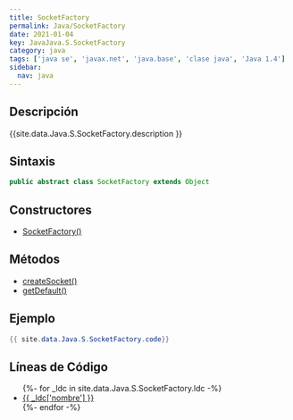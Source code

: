 ```yaml
---
title: SocketFactory
permalink: Java/SocketFactory
date: 2021-01-04
key: JavaJava.S.SocketFactory
category: java
tags: ['java se', 'javax.net', 'java.base', 'clase java', 'Java 1.4']
sidebar: 
  nav: java
---
```


## Descripción
{{site.data.Java.S.SocketFactory.description }}

## Sintaxis
~~~java
public abstract class SocketFactory extends Object
~~~

## Constructores
* [SocketFactory()](/Java/SocketFactory/SocketFactory/)

## Métodos
* [createSocket()](/Java/SocketFactory/createSocket)
* [getDefault()](/Java/SocketFactory/getDefault)

## Ejemplo
~~~java
{{ site.data.Java.S.SocketFactory.code}}
~~~

## Líneas de Código
<ul>
{%- for _ldc in site.data.Java.S.SocketFactory.ldc -%}
   <li>
       <a href="{{_ldc['url'] }}">{{ _ldc['nombre'] }}</a>
   </li>
{%- endfor -%}
</ul>
